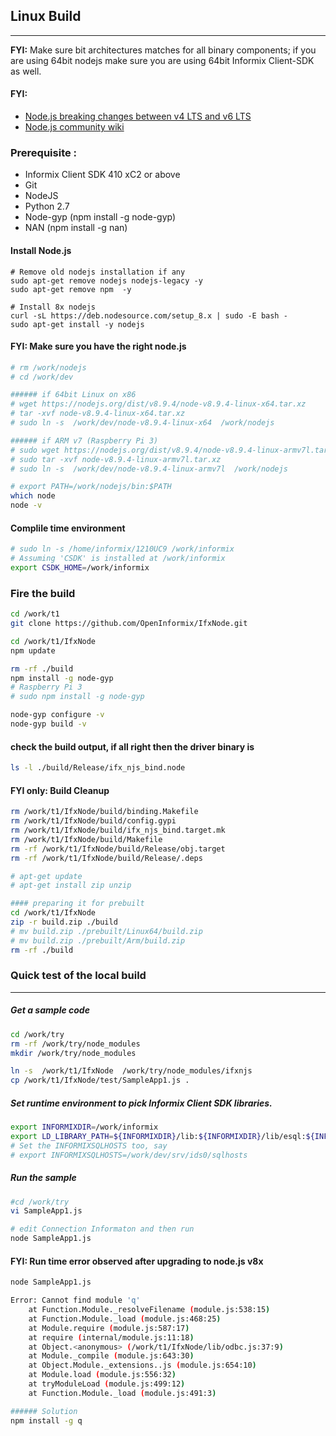 ## Linux Build
--------------
**FYI:** Make sure bit architectures matches for all binary components; if you are using 64bit nodejs make sure you are using 64bit Informix Client-SDK as well.

#### FYI: 
* [Node.js breaking changes between v4 LTS and v6 LTS](https://github.com/nodejs/node/wiki/Breaking-changes-between-v4-LTS-and-v6-LTS)
* [Node.js community wiki](https://github.com/nodejs/node/wiki)


### Prerequisite :
* Informix Client SDK 410 xC2 or above
* Git  
* NodeJS
* Python     2.7
* Node-gyp   (npm install -g node-gyp)
* NAN        (npm install -g nan)

#### Install Node.js
```
# Remove old nodejs installation if any
sudo apt-get remove nodejs nodejs-legacy -y
sudo apt-get remove npm  -y

# Install 8x nodejs
curl -sL https://deb.nodesource.com/setup_8.x | sudo -E bash -
sudo apt-get install -y nodejs
```

#### FYI: Make sure you have the right node.js
```bash  
# rm /work/nodejs
# cd /work/dev

###### if 64bit Linux on x86
# wget https://nodejs.org/dist/v8.9.4/node-v8.9.4-linux-x64.tar.xz
# tar -xvf node-v8.9.4-linux-x64.tar.xz
# sudo ln -s  /work/dev/node-v8.9.4-linux-x64  /work/nodejs

###### if ARM v7 (Raspberry Pi 3)
# sudo wget https://nodejs.org/dist/v8.9.4/node-v8.9.4-linux-armv7l.tar.xz 
# sudo tar -xvf node-v8.9.4-linux-armv7l.tar.xz
# sudo ln -s  /work/dev/node-v8.9.4-linux-armv7l  /work/nodejs

# export PATH=/work/nodejs/bin:$PATH
which node
node -v
```
#### Complile time environment
```bash
# sudo ln -s /home/informix/1210UC9 /work/informix
# Assuming 'CSDK' is installed at /work/informix
export CSDK_HOME=/work/informix  
```

### Fire the build
```bash 
cd /work/t1
git clone https://github.com/OpenInformix/IfxNode.git

cd /work/t1/IfxNode
npm update

rm -rf ./build  
npm install -g node-gyp
# Raspberry Pi 3
# sudo npm install -g node-gyp

node-gyp configure -v  
node-gyp build -v 
```

#### check the build output, if all right then the driver binary is    
```bash
ls -l ./build/Release/ifx_njs_bind.node
```

#### FYI only: Build Cleanup
```bash
rm /work/t1/IfxNode/build/binding.Makefile
rm /work/t1/IfxNode/build/config.gypi
rm /work/t1/IfxNode/build/ifx_njs_bind.target.mk
rm /work/t1/IfxNode/build/Makefile
rm -rf /work/t1/IfxNode/build/Release/obj.target
rm -rf /work/t1/IfxNode/build/Release/.deps

# apt-get update
# apt-get install zip unzip

#### preparing it for prebuilt
cd /work/t1/IfxNode
zip -r build.zip ./build
# mv build.zip ./prebuilt/Linux64/build.zip
# mv build.zip ./prebuilt/Arm/build.zip
rm -rf ./build
```

### Quick test of the local build
---------------------------------

##### Get a sample code 
```bash
cd /work/try
rm -rf /work/try/node_modules
mkdir /work/try/node_modules

ln -s  /work/t1/IfxNode  /work/try/node_modules/ifxnjs
cp /work/t1/IfxNode/test/SampleApp1.js .
```

##### Set runtime environment to pick Informix Client SDK libraries.
```bash
export INFORMIXDIR=/work/informix
export LD_LIBRARY_PATH=${INFORMIXDIR}/lib:${INFORMIXDIR}/lib/esql:${INFORMIXDIR}/lib/cli
# Set the INFORMIXSQLHOSTS too, say 
# export INFORMIXSQLHOSTS=/work/dev/srv/ids0/sqlhosts
```

##### Run the sample 
```bash
#cd /work/try
vi SampleApp1.js

# edit Connection Informaton and then run
node SampleApp1.js
```

#### FYI: Run time error observed after upgrading to node.js v8x
```bash
node SampleApp1.js

Error: Cannot find module 'q'
    at Function.Module._resolveFilename (module.js:538:15)
    at Function.Module._load (module.js:468:25)
    at Module.require (module.js:587:17)
    at require (internal/module.js:11:18)
    at Object.<anonymous> (/work/t1/IfxNode/lib/odbc.js:37:9)
    at Module._compile (module.js:643:30)
    at Object.Module._extensions..js (module.js:654:10)
    at Module.load (module.js:556:32)
    at tryModuleLoad (module.js:499:12)
    at Function.Module._load (module.js:491:3)

###### Solution
npm install -g q
```


